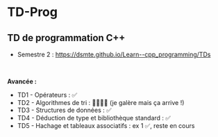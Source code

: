 # TD-Prog

## TD de programmation C++ 
- Semestre 2 : 
https://dsmte.github.io/Learn--cpp_programming/TDs

<br>

**Avancée :**
- TD1 - Opérateurs : ✅
- TD2 - Algorithmes de tri : 👩🏻‍🦯‍➡️ (je galère mais ça arrive !)
- TD3 - Structures de données : ✅
- TD4 - Déduction de type et bibliothèque standard : ✅
- TD5 - Hachage et tableaux associatifs : ex 1 ✅, reste en cours
